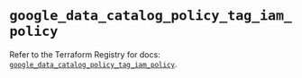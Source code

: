 # `google_data_catalog_policy_tag_iam_policy`

Refer to the Terraform Registry for docs: [`google_data_catalog_policy_tag_iam_policy`](https://registry.terraform.io/providers/hashicorp/google/4.85.0/docs/resources/data_catalog_policy_tag_iam_policy).
